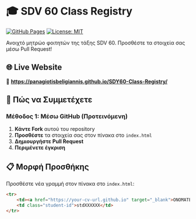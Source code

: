 # 🎓 SDV 60 Class Registry

[![GitHub Pages](https://img.shields.io/badge/GitHub-Pages-brightgreen)]()
[![License: MIT](https://img.shields.io/badge/License-MIT-blue.svg)](LICENSE)

Ανοιχτό μητρώο φοιτητών της τάξης SDV 60. Προσθέστε τα στοιχεία σας μέσω Pull Request!

## 🌐 Live Website
🔗 **https://panagiotisbeligiannis.github.io/SDY60-Class-Registry/**

## 🤝 Πώς να Συμμετέχετε

### Μέθοδος 1: Μέσω GitHub (Προτεινόμενη)
1. **Κάντε Fork** αυτού του repository
2. **Προσθέστε** τα στοιχεία σας στον πίνακα στο `index.html`
3. **Δημιουργήστε Pull Request**
4. **Περιμένετε έγκριση**

## 📋 Μορφή Προσθήκης

Προσθέστε νέα γραμμή στον πίνακα στο `index.html`:

```html
<tr>
    <td><a href="https://your-cv-url.github.io" target="_blank">ΟΝΟΜΑΤΕΠΩΝΥΜΟ ΣΑΣ</a></td>
    <td class="student-id">stdXXXXXX</td>
</tr>
